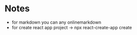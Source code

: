 # Notes
- for markdown you can any onlinemarkdown
- for create react app project -> npx react-create-app create
